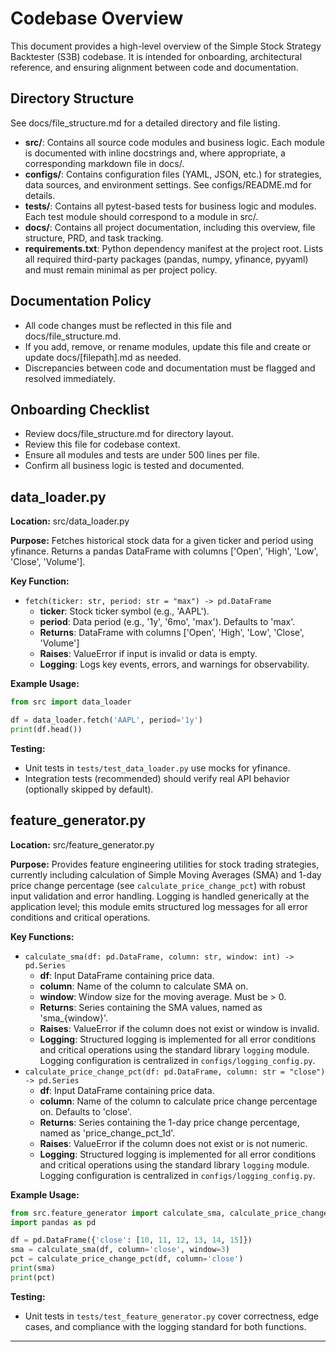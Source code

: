 # Codebase Overview

This document provides a high-level overview of the Simple Stock Strategy Backtester (S3B) codebase. It is intended for onboarding, architectural reference, and ensuring alignment between code and documentation.

## Directory Structure

See docs/file_structure.md for a detailed directory and file listing.

- **src/**: Contains all source code modules and business logic. Each module is documented with inline docstrings and, where appropriate, a corresponding markdown file in docs/.
- **configs/**: Contains configuration files (YAML, JSON, etc.) for strategies, data sources, and environment settings. See configs/README.md for details.
- **tests/**: Contains all pytest-based tests for business logic and modules. Each test module should correspond to a module in src/.
- **docs/**: Contains all project documentation, including this overview, file structure, PRD, and task tracking.
- **requirements.txt**: Python dependency manifest at the project root. Lists all required third-party packages (pandas, numpy, yfinance, pyyaml) and must remain minimal as per project policy.

## Documentation Policy
- All code changes must be reflected in this file and docs/file_structure.md.
- If you add, remove, or rename modules, update this file and create or update docs/[filepath].md as needed.
- Discrepancies between code and documentation must be flagged and resolved immediately.

## Onboarding Checklist
- Review docs/file_structure.md for directory layout.
- Review this file for codebase context.
- Ensure all modules and tests are under 500 lines per file.
- Confirm all business logic is tested and documented.

## data_loader.py

**Location:** src/data_loader.py

**Purpose:**
Fetches historical stock data for a given ticker and period using yfinance. Returns a pandas DataFrame with columns ['Open', 'High', 'Low', 'Close', 'Volume'].

**Key Function:**
- `fetch(ticker: str, period: str = "max") -> pd.DataFrame`
    - **ticker**: Stock ticker symbol (e.g., 'AAPL').
    - **period**: Data period (e.g., '1y', '6mo', 'max'). Defaults to 'max'.
    - **Returns**: DataFrame with columns ['Open', 'High', 'Low', 'Close', 'Volume']
    - **Raises**: ValueError if input is invalid or data is empty.
    - **Logging**: Logs key events, errors, and warnings for observability.

**Example Usage:**
```python
from src import data_loader

df = data_loader.fetch('AAPL', period='1y')
print(df.head())
```

**Testing:**
- Unit tests in `tests/test_data_loader.py` use mocks for yfinance.
- Integration tests (recommended) should verify real API behavior (optionally skipped by default).

## feature_generator.py

**Location:** src/feature_generator.py

**Purpose:**
Provides feature engineering utilities for stock trading strategies, currently including calculation of Simple Moving Averages (SMA) and 1-day price change percentage (see `calculate_price_change_pct`) with robust input validation and error handling. Logging is handled generically at the application level; this module emits structured log messages for all error conditions and critical operations.

**Key Functions:**
- `calculate_sma(df: pd.DataFrame, column: str, window: int) -> pd.Series`
    - **df**: Input DataFrame containing price data.
    - **column**: Name of the column to calculate SMA on.
    - **window**: Window size for the moving average. Must be > 0.
    - **Returns**: Series containing the SMA values, named as 'sma_{window}'.
    - **Raises**: ValueError if the column does not exist or window is invalid.
    - **Logging**: Structured logging is implemented for all error conditions and critical operations using the standard library `logging` module. Logging configuration is centralized in `configs/logging_config.py`.
- `calculate_price_change_pct(df: pd.DataFrame, column: str = "close") -> pd.Series`
    - **df**: Input DataFrame containing price data.
    - **column**: Name of the column to calculate price change percentage on. Defaults to 'close'.
    - **Returns**: Series containing the 1-day price change percentage, named as 'price_change_pct_1d'.
    - **Raises**: ValueError if the column does not exist or is not numeric.
    - **Logging**: Structured logging is implemented for all error conditions and critical operations using the standard library `logging` module. Logging configuration is centralized in `configs/logging_config.py`.

**Example Usage:**
```python
from src.feature_generator import calculate_sma, calculate_price_change_pct
import pandas as pd

df = pd.DataFrame({'close': [10, 11, 12, 13, 14, 15]})
sma = calculate_sma(df, column='close', window=3)
pct = calculate_price_change_pct(df, column='close')
print(sma)
print(pct)
```

**Testing:**
- Unit tests in `tests/test_feature_generator.py` cover correctness, edge cases, and compliance with the logging standard for both functions.

---
